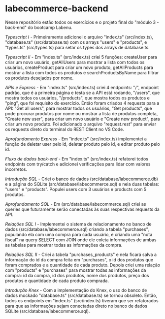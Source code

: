 # labecommerce-backend

Nesse repositório estão todos os exercícios e o projeto final do "módulo 3 - back-end" do bootcamp Labenu.

*Typescript I* - Primeiramente adicionei o arquivo "index.ts" (src/index.ts), "database.ts" (src/database.ts) com os arrays "users" e "products", e "types.ts" (src/types.ts) para setar os types dos arrays de database.ts.

*Typescript II* - Em "index.ts" (src/index.ts) criei 5 funções: createUser para criar um novo usuário, getAllUsers para mostrar a lista com todos os usuários, createProduct para criar um novo produto, getAllProducts para mostrar a lista com todos os produtos e searchProductsByName para filtrar os produtos desejados por nome.

*APIs e Express* - Em "index.ts" (src/index.ts) criei 4 endpoints: "/", endpoint padrão, que é a primeira página e testa se a API está rodando, "/users", que mostra todos os usuários, "/products", que mostra todos os produtos e "ping", que foi requisito do exercício. Então foram criados 4 requests para a API: "Get all users", para mostrar todos os usuários, "Get products", que pode procurar produtos por nome ou mostrar a lista de produtos completa, "Create new user", para criar um novo usuário e "Create new product", para criar um novo produto. Foi adicionado o arquivo "request.rest" para enviar os requests direto do terminal do REST Client no VS Code.

*Aprofundamento Express* - Em "index.ts" (src/index.ts) implementei a função de deletar user pelo id, deletar produto pelo id, e editar produto pelo id.

*Fluxo de dados back-end* - Em "index.ts" (src/index.ts) refatorei todos endpoints com try/catch e adicionei verificações para lidar com valores incorretos.

*Introdução SQL* - Criei o banco de dados (src/database/labecommerce.db) e a página do SQLite (src/database/labecommerce.sql) e nela duas tabelas: "users" e "products". Populei users com 3 usuários e products com 5 produtos.

*Aprofundamento SQL* - Em (src/database/labecommerce.sql) criei as queries que futuramente serão conectadas às suas respectivas requests da API.

*Relações SQL I* - Implementei o sistema de relacionamento no banco de dados (src/database/labecommerce.sql) criando a tabela "purchases", populando ela com uma compra para cada usuário, e criando uma "nota fiscal" na query SELECT com JOIN onde ele coleta informações de ambas as tabelas para mostrar todas as informações da compra.

*Relações SQL II* - Criei a tabela "purchases_products" e nela ficará salva a informação do id da compra feita em "purchases", o id dos produtos que foram comprados e a quantidade de cada produto. Depois criei uma relação com "products" e "purchases" para mostrar todas as informações da compra: id da compra, id dos produtos, nome dos produtos, preço dos produtos e quantidade de cada produto comprada. 

*Introdução Knex* - Com a implementação do Knex, o uso do banco de dados mockado "database.ts" (src/database.ts) se tornou obsoleto. Então, todos os endpoints em "index.ts" (src/index.ts) tiveram que ser refatorados para que as informações sejam conectadas direto no banco de dados SQLite (src/database/labecommerce.sql).